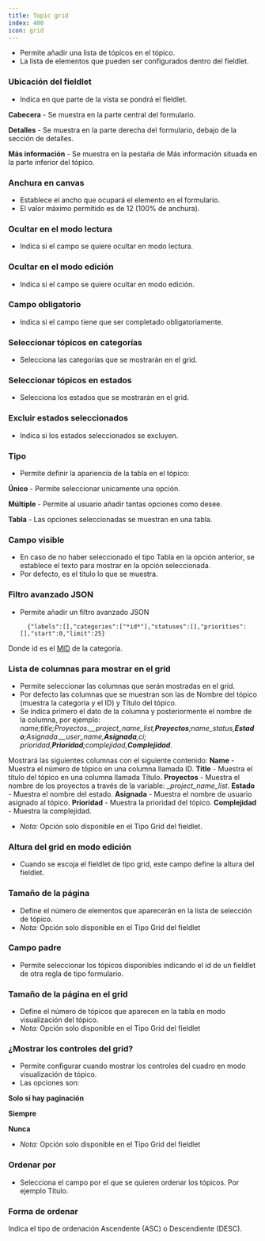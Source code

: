 ```yaml
---
title: Topic grid
index: 400
icon: grid
---
```

* Permite añadir una lista de tópicos en el tópico.
* La lista de elementos que pueden ser configurados dentro del fieldlet.

### Ubicación del fieldlet
* Indica en que parte de la vista se pondrá el fieldlet.

**Cabecera** - Se muestra en la parte central del formulario.

**Detalles** - Se muestra en la parte derecha del formulario, debajo de la sección de detalles.

**Más información** - Se muestra en la pestaña de Más información situada en la parte inferior del tópico.

### Anchura en canvas
* Establece el ancho que ocupará el elemento en el formulario.
* El valor máximo permitido es de 12 (100% de anchura).

### Ocultar en el modo lectura
* Indica si el campo se quiere ocultar en modo lectura.

### Ocultar en el modo edición
* Indica si el campo se quiere ocultar en modo edición.

### Campo obligatorio
* Indica si el campo tiene que ser completado obligatoriamente.

### Seleccionar tópicos en categorías
* Selecciona las categorías que se mostrarán en el grid.

### Seleccionar tópicos en estados
* Selecciona los estados que se mostrarán en el grid.

### Excluir estados seleccionados
* Indica si los estados seleccionados se excluyen.

### Tipo
* Permite definir la apariencia de la tabla en el tópico:

**Único** - Permite seleccionar unicamente una opción.

**Múltiple** - Permite al usuario añadir tantas opciones como desee.

**Tabla** - Las opciones seleccionadas se muestran en una tabla.


### Campo visible
* En caso de no haber seleccionado el tipo Tabla en la opción anterior, se establece el texto para mostrar en la opción seleccionada.
* Por defecto, es el titulo lo que se muestra.


### Filtro avanzado JSON
* Permite añadir un filtro avanzado JSON


        {"labels":[],"categories":["*id*"],"statuses":[],"priorities":[],"start":0,"limit":25} 


Donde id es el [MID](Conceptos/mid) de la categoría.


### Lista de columnas para mostrar en el grid
* Permite seleccionar las columnas que serán mostradas en el grid.
* Por defecto las columnas que se muestran son las de Nombre del tópico (muestra la categoria y el ID) y Título del tópico.
* Se indica primero el dato de la columna y posteriormente el nombre de la columna, por ejemplo:
    *name;title;Proyectos.__project_name_list,**Proyectos**;name_status,**Estado**;Asignada.__user_name,**Asignada**,ci; prioridad,**Prioridad**;complejidad,**Complejidad***.

Mostrará las siguientes columnas con el siguiente contenido:
**Name** - Muestra el número de tópico en una columna llamada ID.
**Title** - Muestra el título del tópico en una columna llamada Título.
**Proyectos** - Muestra el nombre de los proyectos a través de la variable: *_project_name_list*.
**Estado** - Muestra el nombre del estado.
**Asignada** - Muestra el nombre de usuario asignado al tópico.
**Prioridad** - Muestra la prioridad del tópico.
**Complejidad** - Muestra la complejidad.

* *Nota:* Opción solo disponible en el Tipo Grid del fieldlet.

### Altura del grid en modo edición
* Cuando se escoja el fieldlet de tipo grid, este campo define la altura del fieldlet.

### Tamaño de la página
* Define el número de elementos que aparecerán en la lista de selección de tópico.
* *Nota:* Opción solo disponible en el Tipo Grid del fieldlet


### Campo padre
* Permite seleccionar los tópicos disponibles indicando el id de un fieldlet de otra regla de tipo formulario.

### Tamaño de la página en el grid
* Define el número de tópicos que aparecen en la tabla en modo visualización del tópico.
* *Nota:* Opción solo disponible en el Tipo Grid del fieldlet


### ¿Mostrar los controles del grid?
* Permite configurar cuando mostrar los controles del cuadro en modo visualización de tópico.
* Las opciones son:

**Solo si hay paginación**

**Siempre**

**Nunca**

* *Nota:* Opción solo disponible en el Tipo Grid del fieldlet

### Ordenar por
* Selecciona el campo por el que se quieren ordenar los tópicos. Por ejemplo Título.

### Forma de ordenar
Indica el tipo de ordenación Ascendente (ASC) o Descendiente (DESC).